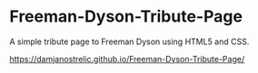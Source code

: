 # Freeman-Dyson-Tribute-Page
A simple tribute page to Freeman Dyson using HTML5 and CSS.

https://damjanostrelic.github.io/Freeman-Dyson-Tribute-Page/
